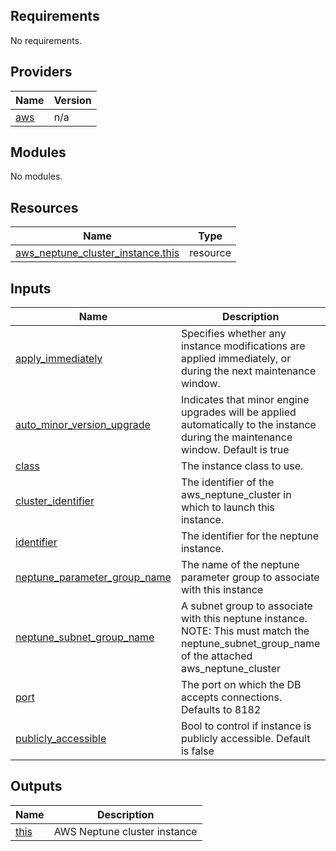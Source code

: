 <!-- BEGIN_TF_DOCS -->
## Requirements

No requirements.

## Providers

| Name | Version |
|------|---------|
| <a name="provider_aws"></a> [aws](#provider\_aws) | n/a |

## Modules

No modules.

## Resources

| Name | Type |
|------|------|
| [aws_neptune_cluster_instance.this](https://registry.terraform.io/providers/hashicorp/aws/latest/docs/resources/neptune_cluster_instance) | resource |

## Inputs

| Name | Description | Type | Default | Required |
|------|-------------|------|---------|:--------:|
| <a name="input_apply_immediately"></a> [apply\_immediately](#input\_apply\_immediately) | Specifies whether any instance modifications are applied immediately, or during the next maintenance window. | `bool` | `null` | no |
| <a name="input_auto_minor_version_upgrade"></a> [auto\_minor\_version\_upgrade](#input\_auto\_minor\_version\_upgrade) | Indicates that minor engine upgrades will be applied automatically to the instance during the maintenance window. Default is true | `bool` | `null` | no |
| <a name="input_class"></a> [class](#input\_class) | The instance class to use. | `string` | `null` | no |
| <a name="input_cluster_identifier"></a> [cluster\_identifier](#input\_cluster\_identifier) | The identifier of the aws\_neptune\_cluster in which to launch this instance. | `string` | `null` | no |
| <a name="input_identifier"></a> [identifier](#input\_identifier) | The identifier for the neptune instance. | `string` | n/a | yes |
| <a name="input_neptune_parameter_group_name"></a> [neptune\_parameter\_group\_name](#input\_neptune\_parameter\_group\_name) | The name of the neptune parameter group to associate with this instance | `string` | `null` | no |
| <a name="input_neptune_subnet_group_name"></a> [neptune\_subnet\_group\_name](#input\_neptune\_subnet\_group\_name) | A subnet group to associate with this neptune instance. NOTE: This must match the neptune\_subnet\_group\_name of the attached aws\_neptune\_cluster | `string` | `null` | no |
| <a name="input_port"></a> [port](#input\_port) | The port on which the DB accepts connections. Defaults to 8182 | `number` | `null` | no |
| <a name="input_publicly_accessible"></a> [publicly\_accessible](#input\_publicly\_accessible) | Bool to control if instance is publicly accessible. Default is false | `bool` | `null` | no |

## Outputs

| Name | Description |
|------|-------------|
| <a name="output_this"></a> [this](#output\_this) | AWS Neptune cluster instance |
<!-- END_TF_DOCS -->